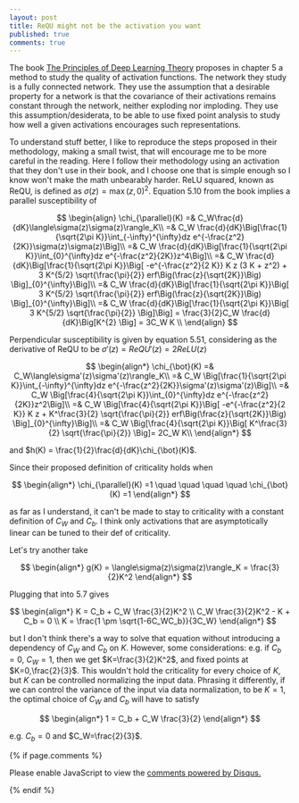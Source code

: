 ```yaml
---
layout: post
title: ReQU might not be the activation you want 
published: true
comments: true
---
```


The book [The Principles of Deep Learning Theory](https://arxiv.org/pdf/2106.10165.pdf) proposes 
in chapter 5 a method to study the quality of activation functions. The network they study is
a fully connected network. They use the assumption that a desirable property for a network is
that the covariance of their activations remains constant through the network, neither exploding nor
 imploding. They use this assumption/desiderata, to be able to use fixed point analysis 
 to study how well a given activations encourages such representations.

To understand stuff better, I like to reproduce the steps proposed in their methodology, 
making a small twist, that will
encourage me to be more careful in the reading. Here I follow their methodology using an 
activation that they don't use in their book, and I choose one that is simple enough so I know
won't make the math unbearably harder.
ReLU squared, known as ReQU, is defined as $\sigma(z) = \max (z, 0)^2$. Equation 5.10 from the book implies a parallel susceptibility of

$$
\begin{align}
    \chi_{\parallel}(K) =& C_W\frac{d}{dK}\langle\sigma(z)\sigma(z)\rangle_K\\
    =& C_W \frac{d}{dK}\Big[\frac{1}{\sqrt{2\pi K}}\int_{-\infty}^{\infty}dz e^{-\frac{z^2}{2K}}\sigma(z)\sigma(z)\Big]\\
    =& C_W \frac{d}{dK}\Big[\frac{1}{\sqrt{2\pi K}}\int_{0}^{\infty}dz e^{-\frac{z^2}{2K}}z^4\Big]\\
    =& C_W \frac{d}{dK}\Big[\frac{1}{\sqrt{2\pi K}}\Big[
    -e^{-\frac{z^2}{2 K}} K z (3 K + z^2) + 3 K^{5/2} \sqrt{\frac{\pi}{2}} erf\Big(\frac{z}{\sqrt{2K}}\Big)
    \Big]_{0}^{\infty}\Big]\\
    =& C_W \frac{d}{dK}\Big[\frac{1}{\sqrt{2\pi K}}\Big[
    3 K^{5/2} \sqrt{\frac{\pi}{2}} erf\Big(\frac{z}{\sqrt{2K}}\Big)
    \Big]_{0}^{\infty}\Big]\\
    =& C_W \frac{d}{dK}\Big[\frac{1}{\sqrt{2\pi K}}\Big[
    3 K^{5/2} \sqrt{\frac{\pi}{2}}
    \Big]\Big] = 
    \frac{3}{2}C_W \frac{d}{dK}\Big[K^{2} \Big] = 3C_W K \\
\end{align}
$$


Perpendicular susceptibility is given by equation 5.51, considering as the derivative of ReQU to be $\sigma'(z) = ReQU'(z) = 2ReLU(z)$


$$
\begin{align*}
    \chi_{\bot}(K) =& C_W\langle\sigma'(z)\sigma'(z)\rangle_K\\
    =& C_W \Big[\frac{1}{\sqrt{2\pi K}}\int_{-\infty}^{\infty}dz e^{-\frac{z^2}{2K}}\sigma'(z)\sigma'(z)\Big]\\
    =& C_W \Big[\frac{4}{\sqrt{2\pi K}}\int_{0}^{\infty}dz e^{-\frac{z^2}{2K}}z^2\Big]\\
    =& C_W \Big[\frac{4}{\sqrt{2\pi K}}\Big[
    -e^{-\frac{z^2}{2 K}} K z + K^\frac{3}{2} \sqrt{\frac{\pi}{2}} erf\Big(\frac{z}{\sqrt{2K}}\Big)
    \Big]_{0}^{\infty}\Big]\\
    =& C_W \Big[\frac{4}{\sqrt{2\pi K}}\Big[
    K^\frac{3}{2} \sqrt{\frac{\pi}{2}} \Big]= 2C_W 
    K\\
\end{align*}
$$

and $h(K) = \frac{1}{2}\frac{d}{dK}\chi_{\bot}(K)$.


Since their proposed definition of criticality holds when

$$
\begin{align*}
    \chi_{\parallel}(K) =1 \quad \quad \quad \quad \chi_{\bot}(K) =1
\end{align*}
$$

as far as I understand, it can't be made to stay to criticality with a constant 
definition of $C_W$ and $C_b$. I think only activations that are asymptotically 
linear can be tuned to their def of criticality.

Let's try another take

$$
\begin{align*}
    g(K) = \langle\sigma(z)\sigma(z)\rangle_K = \frac{3}{2}K^2
\end{align*}
$$

Plugging that into 5.7 gives

$$
\begin{align*}
    K = C_b + C_W \frac{3}{2}K^2 \\
    C_W \frac{3}{2}K^2 - K + C_b = 0 \\
    K = \frac{1 \pm \sqrt{1-6C_WC_b}}{3C_W}
\end{align*}
$$

but I don't think there's a way to solve that equation without introducing 
a dependency of $C_W$ and $C_b$ on $K$. However, some considerations: 
e.g. if $C_b=0$, $C_W=1$, then we get $K=\frac{3}{2}K^2$, and fixed 
points at $K=0,\frac{2}{3}$. This wouldn't hold the criticality for every 
choice of $K$, but $K$ can be controlled normalizing the input data. 
Phrasing it differently, if we can control the variance of the input 
via data normalization, to be $K=1$, the optimal choice of $C_W$ and $C_b$ 
will have to satisfy

$$
\begin{align*}
    1 = C_b + C_W \frac{3}{2}
\end{align*}
$$

e.g. $C_b=0$ and $C_W=\frac{2}{3}$.




{% if page.comments %} 



<div id="disqus_thread"></div>
<script>

/**
*  RECOMMENDED CONFIGURATION VARIABLES: EDIT AND UNCOMMENT THE SECTION BELOW TO INSERT DYNAMIC VALUES FROM YOUR PLATFORM OR CMS.
*  LEARN WHY DEFINING THESE VARIABLES IS IMPORTANT: https://disqus.com/admin/universalcode/#configuration-variables*/
/*
var disqus_config = function () {
this.page.url = PAGE_URL;  // Replace PAGE_URL with your page's canonical URL variable
this.page.identifier = PAGE_IDENTIFIER; // Replace PAGE_IDENTIFIER with your page's unique identifier variable
};
*/
(function() { // DON'T EDIT BELOW THIS LINE
var d = document, s = d.createElement('script');
s.src = 'https://https-lucehe-github-io.disqus.com/embed.js';
s.setAttribute('data-timestamp', +new Date());
(d.head || d.body).appendChild(s);
})();
</script>
<noscript>Please enable JavaScript to view the <a href="https://disqus.com/?ref_noscript">comments powered by Disqus.</a></noscript>



{% endif %}
